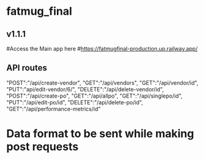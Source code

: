 # fatmug_final
## v1.1.1

#Access the Main app here
#https://fatmugfinal-production.up.railway.app/

## API routes
 "POST":"/api/create-vendor",
 "GET":"/api/vendors",
 "GET":"/api/vendor/id",
 "PUT":"api/edit-vendor/6/",
 "DELETE":"/api/delete-vendor/id",
 "POST":"/api/create-po",
 "GET":"/api/allpo",
 "GET":"/api/singlepo/id",
 "PUT":"/api/edit-po/id",
 "DELETE":"/api/delete-po/id",
 "GET":"/api/performance-metrics/id"

# Data format to be sent while making post requests

